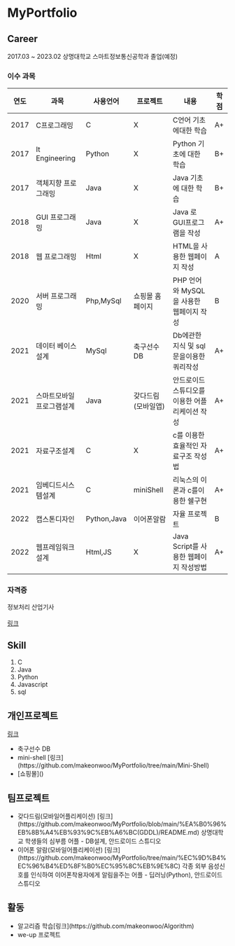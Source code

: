 # MyPortfolio

## Career

2017.03 ~ 2023.02 상명대학교 스마트정보통신공학과 졸업(예정)  
### 이수 과목
|연도|과목|사용언어|프로젝트|내용|학점|
|---|---|---|---|---|---|
|2017|C프로그래밍|C|X|C언어 기초에대한 학습|A+|
|2017|It Engineering|Python|X|Python 기초에 대한 학습|B+|
|2017|객체지향 프로그래밍|Java|X|Java 기초에 대한 학습|B+|
|2018|GUI 프로그래밍|Java|X|Java 로 GUI프로그램을 작성|A+|
|2018|웹 프로그래밍|Html|X|HTML을 사용한 웹페이지 작성|A|
|2020|서버 프로그래밍|Php,MySql|쇼핑몰 홈페이지|PHP 언어와 MySQL을 사용한 웹페이지 작성|B|
|2021|데이터 베이스 설계|MySql|축구선수DB|Db에관한 지식 및 sql문을이용한 쿼리작성|A+|
|2021|스마트모바일프로그램설계|Java|갖다드림(모바일앱)|안드로이드 스튜디오를 이용한 어플리케이션 작성|A+|
|2021|자료구조설계|C|X|c를 이용한 효율적인 자료구조 작성법|A+|
|2021|임베디드시스템설계|C|miniShell|리눅스의 이론과 c를이용한 쉘구현|A+|
|2022|캡스톤디자인|Python,Java|이어폰알람|자율 프로젝트|B|
|2022|웹프레임워크설계|Html,JS|X|Java Script를 사용한 웹페이지 작성방법|A+|
### 자격증
정보처리 산업기사<br><br>
[링크](https://github.com/makeonwoo/MyPortfolio/tree/main/DataBase)  
## Skill

1. C
2. Java
3. Python
4. Javascript
5. sql

## 개인프로젝트
[링크](https://github.com/makeonwoo/MyPortfolio/tree/main/DataBase)  

<ul>
  <li>축구선수 DB</li>
  <li>mini-shell [링크](https://github.com/makeonwoo/MyPortfolio/tree/main/Mini-Shell)</li>
  <li>[쇼핑몰]()  
  </li>
</ul>   


## 팀프로젝트

<ul>
  <li>갖다드림(모바일어플리케이션) [링크](https://github.com/makeonwoo/MyPortfolio/blob/main/%EA%B0%96%EB%8B%A4%EB%93%9C%EB%A6%BC(GDDL)/README.md)  
    상명대학교 학생들의 심부름 어플 - DB설계, 안드로이드 스튜디오  </li>
  <li>이어폰 알람(모바일어플리케이션) [링크](https://github.com/makeonwoo/MyPortfolio/tree/main/%EC%9D%B4%EC%96%B4%ED%8F%B0%EC%95%8C%EB%9E%8C)  
    각종 외부 음성신호를 인식하여 이어폰착용자에게 알림을주는 어플 - 딥러닝(Python), 안드로이드 스튜디오  </li>
</ul>  

## 활동
<ul> 
  <li>
    알고리즘 학습[링크](https://github.com/makeonwoo/Algorithm)
  </li>
  <li>
    we-up 프로젝트
    </li>
</ul>

